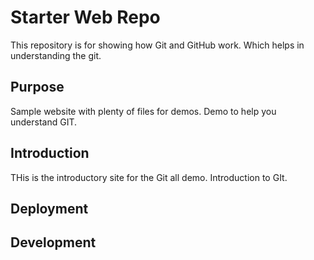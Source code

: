 # Starter Web Repo

This repository is for showing how Git and GitHub work. Which helps in understanding the git.

## Purpose

Sample website with plenty of files for demos. Demo to help you understand GIT.

## Introduction
THis is the introductory site for the Git all demo.
Introduction to GIt.

## Deployment

## Development

